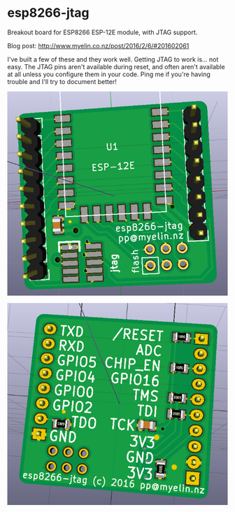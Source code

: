 # esp8266-jtag

Breakout board for ESP8266 ESP-12E module, with JTAG support.

Blog post: http://www.myelin.co.nz/post/2016/2/6/#201602061

I've built a few of these and they work well.  Getting JTAG to work is... not easy.  The JTAG pins aren't available during reset, and often aren't available at all unless you configure them in your code.  Ping me if you're having trouble and I'll try to document better!

![Top side](2016-02-06-top-3d.png)

![Bottom side](2016-02-06-bottom-3d.png)